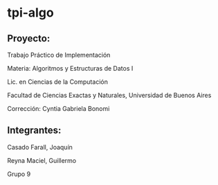# tpi-algo
## Proyecto:
Trabajo Práctico de Implementación

Materia: Algoritmos y Estructuras de Datos I

Lic. en Ciencias de la Computación

Facultad de Ciencias Exactas y Naturales, Universidad de Buenos Aires

Corrección: Cyntia Gabriela Bonomi

## Integrantes:

Casado Farall, Joaquín

Reyna Maciel, Guillermo

Grupo 9
